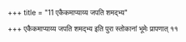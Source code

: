 +++
title = "11 एकैकमाप्याय्य जपति शमद्भ्य"

+++
एकैकमाप्याय्य जपति शमद्भ्य इति पुरा स्तोकानां भूमेः प्रापणात् ११